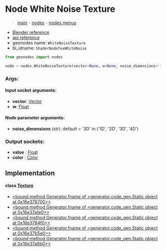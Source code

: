 # Node White Noise Texture

> [main](../structure.md) - [nodes](nodes.md) - [nodes menus](nodes_menus.md)

- [Blender reference](https://docs.blender.org/manual/en/latest/modeling/geometry_nodes/texture/white_noise.html)
- [api reference](https://docs.blender.org/api/current/bpy.types.ShaderNodeTexWhiteNoise.html)
- geonodes name: `WhiteNoiseTexture`
- bl_idname: `ShaderNodeTexWhiteNoise`

```python
from geonodes import nodes

node = nodes.WhiteNoiseTexture(vector=None, w=None, noise_dimensions='3D')
```

### Args:

#### Input socket arguments:

- **vector**: [Vector](Vector.md)
- **w**: [Float](Float.md)

#### Node parameter arguments:

- **noise_dimensions** (str): default = '3D' in ('1D', '2D', '3D', '4D')

### Output sockets:

- **value** : [Float](Float.md)
- **color** : [Color](Color.md)

## Implementation

#### class [Texture](Texture.md)

 - [<bound method Generator.fname of <generator.code_gen.Static object at 0x16e378700>>](Texture.md#white_noise-staticmethod)
 - [<bound method Generator.fname of <generator.code_gen.Static object at 0x16e37afe0>>](Texture.md#white_noise_1D-staticmethod)
 - [<bound method Generator.fname of <generator.code_gen.Static object at 0x16e3784f0>>](Texture.md#white_noise_2D-staticmethod)
 - [<bound method Generator.fname of <generator.code_gen.Static object at 0x16e37b5e0>>](Texture.md#white_noise_3D-staticmethod)
 - [<bound method Generator.fname of <generator.code_gen.Static object at 0x16e37a6b0>>](Texture.md#white_noise_4D-staticmethod)
